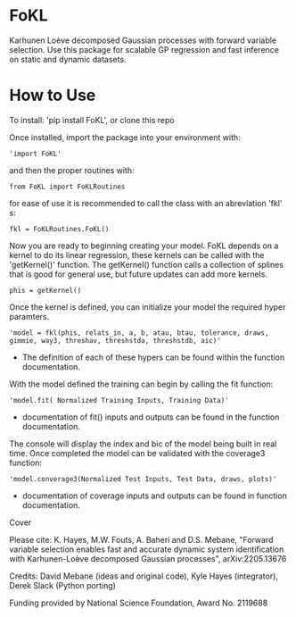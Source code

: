 # FoKL
Karhunen Loève decomposed Gaussian processes with forward variable
selection. Use this package for scalable GP regression and fast
inference on static and dynamic datasets.

# How to Use
To install: 'pip install FoKL', or clone this repo

Once installed, import the package into your environment with:
```
'import FoKL'
```
 and then the proper routines with:
 ```
 from FoKL import FoKLRoutines
```
for ease of use it is recommended to call the class with an abreviation 'fkl' s:
```
fkl = FoKLRoutines.FoKL()
```
Now you are ready to beginning creating your model. FoKL depends on a kernel to do its linear regression, these kernels can be called with the 'getKernel()' function. 
The getKernel() function calls a collection of splines that is good for general use, but future updates can add more kernels.
```
phis = getKernel()
```
Once the kernel is defined, you can initialize your model the required hyper paramters.
```
'model = fkl(phis, relats_in, a, b, atau, btau, tolerance, draws, gimmie, way3, threshav, threshstda, threshstdb, aic)'
```
- The definition of each of these hypers can be found within the function documentation.

With the model defined the training can begin by calling the fit function:
```
'model.fit( Normalized Training Inputs, Training Data)'
```
- documentation of fit() inputs and outputs can be found in the function documentation.

The console will display the index and bic of the model being built in real time.
Once completed the model can be validated with the coverage3 function:
```
'model.converage3(Normalized Test Inputs, Test Data, draws, plots)'
```
- documentation of coverage inputs and outputs can be found in function documentation.


Cover

Please cite: K. Hayes, M.W. Fouts, A. Baheri and
D.S. Mebane, "Forward variable selection enables fast and accurate
dynamic system identification with Karhunen-Loève decomposed Gaussian
processes", arXiv:2205.13676

Credits: David Mebane (ideas and original code), Kyle Hayes
(integrator), Derek Slack (Python porting)

Funding provided by National Science Foundation, Award No. 2119688


